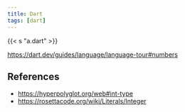 ```yaml
---
title: Dart
tags: [dart]
---
```


{{< s "a.dart" >}}

<https://dart.dev/guides/language/language-tour#numbers>

## References

- <https://hyperpolyglot.org/web#int-type>
- <https://rosettacode.org/wiki/Literals/Integer>
